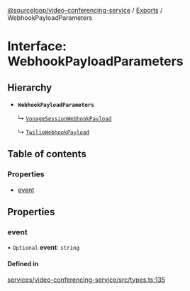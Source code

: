 [@sourceloop/video-conferencing-service](../README.md) / [Exports](../modules.md) / WebhookPayloadParameters

# Interface: WebhookPayloadParameters

## Hierarchy

- **`WebhookPayloadParameters`**

  ↳ [`VonageSessionWebhookPayload`](VonageSessionWebhookPayload.md)

  ↳ [`TwilioWebhookPayload`](TwilioWebhookPayload.md)

## Table of contents

### Properties

- [event](WebhookPayloadParameters.md#event)

## Properties

### event

• `Optional` **event**: `string`

#### Defined in

[services/video-conferencing-service/src/types.ts:135](https://github.com/sourcefuse/loopback4-microservice-catalog/blob/bc2553587/services/video-conferencing-service/src/types.ts#L135)
